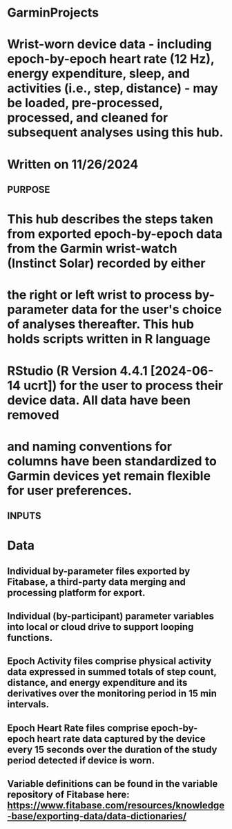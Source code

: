# GarminProjects

# Wrist-worn device data - including epoch-by-epoch heart rate (12 Hz), energy expenditure, sleep, and activities (i.e., step, distance) - may be loaded, pre-processed, processed, and cleaned for subsequent analyses using this hub.
# Written on 11/26/2024

## PURPOSE

# This hub describes the steps taken from exported epoch-by-epoch data from the Garmin wrist-watch (Instinct Solar) recorded by either 
# the right or left wrist to process by-parameter data for the user's choice of analyses thereafter. This hub holds scripts written in R language 
# RStudio (R Version 4.4.1 [2024-06-14 ucrt]) for the user to process their device data. All data have been removed 
# and naming conventions for columns have been standardized to Garmin devices yet remain flexible for user preferences.

## INPUTS 

# Data 
## Individual by-parameter files exported by Fitabase, a third-party data merging and processing platform for export.
## Individual (by-participant) parameter variables into local or cloud drive to support looping functions. 
## Epoch Activity files comprise physical activity data expressed in summed totals of step count, distance, and energy expenditure and its derivatives over the monitoring period in 15 min intervals. 
## Epoch Heart Rate files comprise epoch-by-epoch heart rate data captured by the device every 15 seconds over the duration of the study period detected if device is worn.
## Variable definitions can be found in the variable repository of Fitabase here: https://www.fitabase.com/resources/knowledge-base/exporting-data/data-dictionaries/



